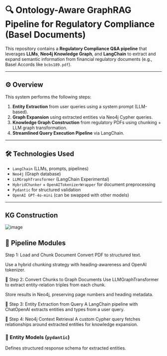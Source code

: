 # 🔍 Ontology-Aware GraphRAG Pipeline for Regulatory Compliance (Basel Documents)

This repository contains a **Regulatory Compliance Q&A pipeline** that leverages **LLMs**, **Neo4j Knowledge Graph**, and **LangChain** to extract and expand semantic information from financial regulatory documents (e.g., Basel Accords like `bcbs189.pdf`).

---

## ⚙️ Overview

This system performs the following steps:

1. **Entity Extraction** from user queries using a system prompt (LLM-based).
2. **Graph Expansion** using extracted entities via Neo4j Cypher queries.
3. **Knowledge Graph Construction** from regulatory PDFs using chunking + LLM graph transformation.
4. **Streamlined Query Execution Pipeline** via LangChain.

---

## 🛠️ Technologies Used

- `LangChain` (LLMs, prompts, pipelines)
- `Neo4j` (Graph database)
- `LLMGraphTransformer` (LangChain Experimental)
- `HybridChunker` + `OpenAITokenizerWrapper` for document preprocessing
- `Pydantic` for structured validation
- `OpenAI GPT-4o-mini` (can be swapped with other models)

---
## KG Construction
![image](https://github.com/user-attachments/assets/87178981-9a6c-46ad-a6a2-89dae2945ca7)

## 🧱 Pipeline Modules
Step 1: Load and Chunk Document
Convert PDF to structured text.

Use a hybrid chunking strategy with heading-awareness and OpenAI tokenizer.

🔹 Step 2: Convert Chunks to Graph Documents
Use LLMGraphTransformer to extract entity-relation triples from each chunk.

Store results in Neo4j, preserving page numbers and heading metadata.

🔹 Step 3: Entity Extraction from Query
A LangChain pipeline with ChatOpenAI extracts entities and types from a user query.

🔹 Step 4: Neo4j Context Retrieval
A custom Cypher query fetches relationships around extracted entities for knowledge expansion.

### 📍 Entity Models (`pydantic`)
Defines structured response schema for extracted entities.


